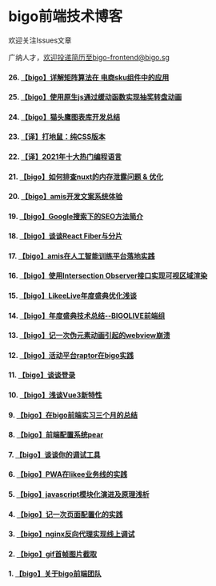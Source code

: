 # bigo前端技术博客

欢迎关注Issues文章

广纳人才，欢迎投递简历至bigo-frontend@bigo.sg

#### 26. [【bigo】详解矩阵算法在 电商sku组件中的应用](https://github.com/bigo-frontend/blog/issues/29)
#### 25. [【bigo】使用原生js通过缓动函数实现抽奖转盘动画](https://github.com/bigo-frontend/blog/issues/26)
#### 24. [【bigo】猫头鹰图表库开发总结](https://github.com/bigo-frontend/blog/issues/25)
#### 23. [【译】打地鼠：纯CSS版本](https://github.com/bigo-frontend/blog/issues/23)
#### 22. [【译】2021年十大热门编程语言](https://github.com/bigo-frontend/blog/issues/22)
#### 21. [【bigo】如何排查nuxt的内存泄露问题 & 优化](https://github.com/bigo-frontend/blog/issues/21)
#### 20. [【bigo】amis开发文案系统体验](https://github.com/bigo-frontend/blog/issues/20)
#### 19. [【bigo】Google搜索下的SEO方法简介](https://github.com/bigo-frontend/blog/issues/19)
#### 18. [【bigo】谈谈React Fiber与分片](https://github.com/bigo-frontend/blog/issues/18)
#### 17. [【bigo】amis在人工智能训练平台落地实践](https://github.com/bigo-frontend/blog/issues/17)
#### 16. [【bigo】使用Intersection Observer接口实现可视区域渲染](https://github.com/bigo-frontend/blog/issues/16)
#### 15. [【bigo】LikeeLive年度盛典优化浅谈](https://github.com/bigo-frontend/blog/issues/15)
#### 14. [【bigo】年度盛典技术总结--BIGOLIVE前端组](https://github.com/bigo-frontend/blog/issues/14)
#### 13. [【bigo】记一次伪元素动画引起的webview崩溃](https://github.com/bigo-frontend/blog/issues/13)
#### 12. [【bigo】活动平台raptor在bigo实践](https://github.com/bigo-frontend/blog/issues/12)
#### 11. [【bigo】谈谈登录](https://github.com/bigo-frontend/blog/issues/11)
#### 10. [【bigo】浅谈Vue3新特性](https://github.com/bigo-frontend/blog/issues/10)
#### 9. [【bigo】在bigo前端实习三个月的总结](https://github.com/bigo-frontend/blog/issues/9)
#### 8. [【bigo】前端配置系统pear](https://github.com/bigo-frontend/blog/issues/8)
#### 7. [【bigo】谈谈你的调试工具](https://github.com/bigo-frontend/blog/issues/7)
#### 6. [【bigo】PWA在likee业务线的实践](https://github.com/bigo-frontend/blog/issues/6)
#### 5. [【bigo】javascript模块化演进及原理浅析](https://github.com/bigo-frontend/blog/issues/5)
#### 4. [【bigo】记一次页面配置化的实践](https://github.com/bigo-frontend/blog/issues/4)
#### 3. [【bigo】nginx反向代理实现线上调试](https://github.com/bigo-frontend/blog/issues/3)
#### 2. [【bigo】gif首帧图片截取](https://github.com/bigo-frontend/blog/issues/2)
#### 1. [【bigo】关于bigo前端团队](https://github.com/bigo-frontend/blog/issues/1)
